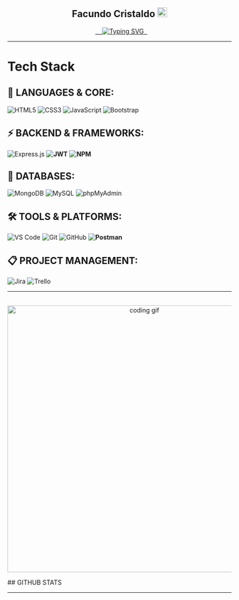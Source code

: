 <h2 align="center">Facundo Cristaldo <img src="https://github.com/blackcater/blackcater/raw/main/images/Hi.gif" height="22" alt="Waving Hand GIF" /></h2>

<p align="center">
  <a href="https://git.io/typing-svg">
    <img 
      src="https://readme-typing-svg.demolab.com?font=Fira+Code&weight=600&size=30&pause=1000&color=FFFFFF&width=600&lines=Software+Development+Student;" 
      alt="Typing SVG" 
    />
  </a>
</p>

---

<h1>Tech Stack <img/></h1>

## 🧰 LANGUAGES & CORE:
![HTML5](https://img.shields.io/badge/HTML5-E34F26?style=for-the-badge&logo=html5&logoColor=white) 
![CSS3](https://img.shields.io/badge/CSS3-1572B6?style=for-the-badge&logo=css3&logoColor=white) 
![JavaScript](https://img.shields.io/badge/JavaScript-F7DF1E?style=for-the-badge&logo=javascript&logoColor=black)
![Bootstrap](https://img.shields.io/badge/bootstrap-%23563D7C.svg?style=for-the-badge&logo=bootstrap&logoColor=white)

## ⚡ BACKEND & FRAMEWORKS:
![Express.js](https://img.shields.io/badge/express.js-%23404d59.svg?style=for-the-badge&logo=express&logoColor=%23FFFFFF) 
**![JWT](https://img.shields.io/badge/JWT-black?style=for-the-badge&logo=JSON%20web%20tokens)**
**![NPM](https://img.shields.io/badge/NPM-%23000000.svg?style=for-the-badge&logo=npm&logoColor=white)**

## 🔧 DATABASES:
![MongoDB](https://img.shields.io/badge/MongoDB-4EA94B?style=for-the-badge&logo=mongodb&logoColor=white)
![MySQL](https://img.shields.io/badge/MySQL-005C84?style=for-the-badge&logo=mysql&logoColor=white)
![phpMyAdmin](https://img.shields.io/badge/phpMyAdmin-6C78AF?style=for-the-badge&logo=phpmyadmin&logoColor=white)

## 🛠️ TOOLS & PLATFORMS:
![VS Code](https://img.shields.io/badge/Visual%20Studio%20Code-0078d7.svg?style=for-the-badge&logo=visual-studio-code&logoColor=white)
![Git](https://img.shields.io/badge/GIT-E44C30?style=for-the-badge&logo=git&logoColor=white)
![GitHub](https://img.shields.io/badge/github-%23121011.svg?&style=for-the-badge&logo=github&logoColor=white)
**![Postman](https://img.shields.io/badge/Postman-FF6C37?style=for-the-badge&logo=postman&logoColor=white)**

## 📋 PROJECT MANAGEMENT:
![Jira](https://img.shields.io/badge/jira-%230A0FFF.svg?style=for-the-badge&logo=jira&logoColor=white) 
![Trello](https://img.shields.io/badge/Trello-%23026AA7.svg?style=for-the-badge&logo=Trello&logoColor=white) 

---
<p align="center">
  <img src="https://media.giphy.com/media/qgQUggAC3Pfv687qPC/giphy.gif" width="600" alt="coding gif">
</p>
## GITHUB STATS
<hr>
